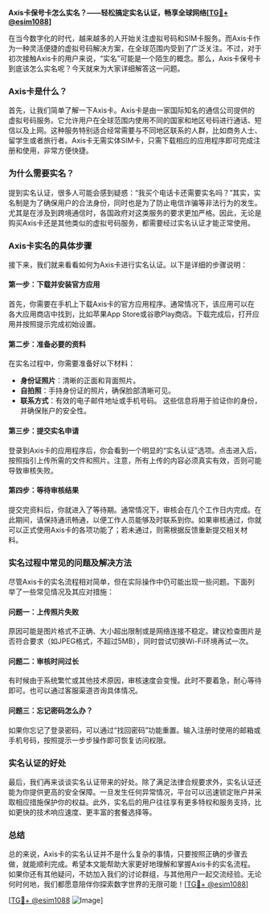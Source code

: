 **Axis卡保号卡怎么实名？——轻松搞定实名认证，畅享全球网络[[TG💪+ @esim1088](https://t.me/s/esim1088)]**

在当今数字化的时代，越来越多的人开始关注虚拟号码和SIM卡服务。而Axis卡作为一种灵活便捷的虚拟号码解决方案，在全球范围内受到了广泛关注。不过，对于初次接触Axis卡的用户来说，“实名”可能是一个陌生的概念。那么，Axis卡保号卡到底该怎么实名呢？今天就来为大家详细解答这一问题。

### Axis卡是什么？

首先，让我们简单了解一下Axis卡。Axis卡是由一家国际知名的通信公司提供的虚拟号码服务。它允许用户在全球范围内使用不同的国家和地区号码进行通话、短信以及上网。这种服务特别适合经常需要与不同地区联系的人群，比如商务人士、留学生或者旅行者。Axis卡无需实体SIM卡，只需下载相应的应用程序即可完成注册和使用，非常方便快捷。

### 为什么需要实名？

提到实名认证，很多人可能会感到疑惑：“我买个电话卡还需要实名吗？”其实，实名制是为了确保用户的合法身份，同时也是为了防止电信诈骗等非法行为的发生。尤其是在涉及到跨境通信时，各国政府对这类服务的要求更加严格。因此，无论是购买Axis卡还是其他类似的虚拟号码服务，都需要经过实名认证才能正常使用。

### Axis卡实名的具体步骤

接下来，我们就来看看如何为Axis卡进行实名认证。以下是详细的步骤说明：

#### 第一步：下载并安装官方应用
首先，你需要在手机上下载Axis卡的官方应用程序。通常情况下，该应用可以在各大应用商店中找到，比如苹果App Store或谷歌Play商店。下载完成后，打开应用并按照提示完成初始设置。

#### 第二步：准备必要的资料
在实名过程中，你需要准备好以下材料：
- **身份证照片**：清晰的正面和背面照片。
- **自拍照**：手持身份证的照片，确保脸部清晰可见。
- **联系方式**：有效的电子邮件地址或手机号码。
这些信息将用于验证你的身份，并确保账户的安全性。

#### 第三步：提交实名申请
登录到Axis卡的应用程序后，你会看到一个明显的“实名认证”选项。点击进入后，按照指引上传所需的文件和照片。注意，所有上传的内容必须真实有效，否则可能导致审核失败。

#### 第四步：等待审核结果
提交完资料后，你就进入了等待期。通常情况下，审核会在几个工作日内完成。在此期间，请保持通讯畅通，以便工作人员能够及时联系到你。如果审核通过，你就可以正式使用Axis卡的各项功能了；若未通过，则需根据反馈重新提交相关材料。

### 实名过程中常见的问题及解决方法

尽管Axis卡的实名流程相对简单，但在实际操作中仍可能出现一些问题。下面列举了一些常见情况及其应对措施：

#### 问题一：上传照片失败
原因可能是图片格式不正确、大小超出限制或是网络连接不稳定。建议检查图片是否符合要求（如JPEG格式，不超过5MB），同时尝试切换Wi-Fi环境再试一次。

#### 问题二：审核时间过长
有时候由于系统繁忙或其他技术原因，审核速度会变慢。此时不要着急，耐心等待即可。也可以通过客服渠道咨询具体情况。

#### 问题三：忘记密码怎么办？
如果你忘记了登录密码，可以通过“找回密码”功能重置。输入注册时使用的邮箱或手机号码，按照提示一步步操作即可恢复访问权限。

### 实名认证的好处

最后，我们再来谈谈实名认证带来的好处。除了满足法律合规要求外，实名认证还能为你提供更高的安全保障。一旦发生任何异常情况，平台可以迅速锁定账户并采取相应措施保护你的权益。此外，实名后的用户往往享有更多特权和服务支持，比如更快的技术响应速度、更丰富的套餐选择等。

### 总结

总的来说，Axis卡的实名认证并不是什么复杂的事情，只要按照正确的步骤去做，就能顺利完成。希望本文能帮助大家更好地理解和掌握Axis卡的实名流程。如果你还有其他疑问，不妨加入我们的讨论群组，与其他用户一起交流经验。无论何时何地，我们都愿意陪伴你探索数字世界的无限可能！[[TG💪+ @esim1088](https://t.me/s/esim1088)]

[[TG💪+ @esim1088](https://t.me/s/esim1088) ![Image](https://i.postimg.cc/4NQfJmqS/Snipaste-2025-05-13-00-14-12.png)]